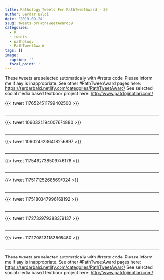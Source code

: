 ```yaml
---
title: Pathology Tweets For PathTweetAward - 39
author: Serdar Balci
date: '2019-09-26'
slug: tweetsForPathTweetAward39
categories:
  - R
  - tweets
  - pathology
  - PathTweetAward
tags: []
image:
  caption: ''
  focal_point: ''
---
```



These tweets are selected automatically with #rstats code. Please inform me if any is inappropriate.
See other #PathTweetAward pages here: https://serdarbalci.netlify.com/categories/PathTweetAward/ 
See selected social media based textbook project here: http://www.patolojinotlari.com/

{{< tweet 1176524511799402500 >}}
<br>
<br>
<hr>
{{< tweet 1060324194007674880 >}}
<br>
<br>
<hr>
{{< tweet 1060249236418256897 >}}
<br>
<br>
<hr>
{{< tweet 1175462738509746176 >}}
<br>
<br>
<hr>
{{< tweet 1175171252685697024 >}}
<br>
<br>
<hr>
{{< tweet 1175180347996168192 >}}
<br>
<br>
<hr>
{{< tweet 1172732979388379137 >}}
<br>
<br>
<hr>
{{< tweet 1172708231182868480 >}}
<br>
<br>
<hr>


These tweets are selected automatically with #rstats code. Please inform me if any is inappropriate.
See other #PathTweetAward pages here: https://serdarbalci.netlify.com/categories/PathTweetAward/ 
See selected social media based textbook project here: http://www.patolojinotlari.com/
